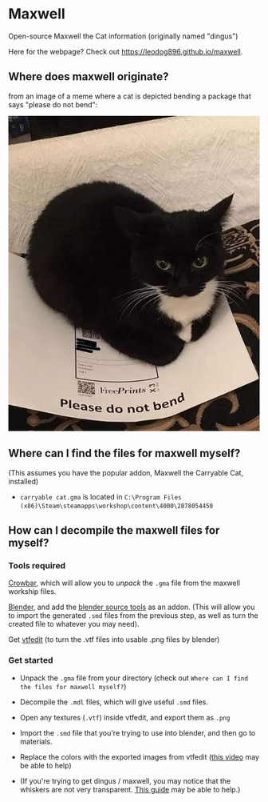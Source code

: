 # Maxwell

Open-source Maxwell the Cat information (originally named "dingus")

Here for the webpage? Check out https://leodog896.github.io/maxwell.

## Where does maxwell originate?

from an image of a meme where a cat is depicted bending a package that says "please do not bend":

![image](images/please-do-not-bend.jpg)

## Where can I find the files for maxwell myself?

(This assumes you have the popular addon, Maxwell the Carryable Cat, installed)

- `carryable cat.gma` is located in `C:\Program Files (x86)\Steam\steamapps\workshop\content\4000\2878054450`

## How can I decompile the maxwell files for myself?

### Tools required

[Crowbar](https://github.com/ZeqMacaw/Crowbar), which will allow you to *unpack* the `.gma` file from the maxwell workship files.

[Blender](https://blender.org), and add the [blender source tools](http://steamreview.org/BlenderSourceTools/) as an addon. (This will allow you to import the generated `.smd` files from the previous step, as well as turn the created file to whatever you may need).

Get [vtfedit](https://valvedev.info/tools/vtfedit/) (to turn the .vtf files into usable .png files by blender)

### Get started

- Unpack the `.gma` file from your directory (check out `Where can I find the files for maxwell myself?`)

- Decompile the `.mdl` files, which will give useful `.smd` files.

- Open any textures (`.vtf`) inside vtfedit, and export them as `.png`

- Import the `.smd` file that you're trying to use into blender, and then go to materials.

- Replace the colors with the exported images from vtfedit ([this video](https://youtu.be/SC_Z0sMPsxs) may be able to help) 

- (If you're trying to get dingus / maxwell, you may notice that the whiskers are not very transparent. [This guide](https://artisticrender.com/how-to-use-alpha-transparent-textures-in-blender/) may be able to help.)